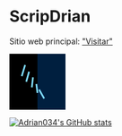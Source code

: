 # ScripDrian

Sitio web principal: ["Visitar"](https://scripdrian.github.io/ScripDrian/)


<svg width="100" height="100">
  <rect x="0" y="0" width="50" height="100" fill="black" />
  <rect x="50" y="0" width="50" height="100" fill="#001F3F" />
  <line x1="28" y1="20" x2="22" y2="40" stroke="#7FDBFF" stroke-width="3" />
  <line x1="35" y1="32" x2="30" y2="50" stroke="#7FDBFF" stroke-width="3" />
  <line x1="42" y1="42" x2="40" y2="60" stroke="#7FDBFF" stroke-width="3" />
  <line x1="48" y1="54" x2="50" y2="70" stroke="#7FDBFF" stroke-width="3" />
  <line x1="53" y1="64" x2="62" y2="80" stroke="#7FDBFF" stroke-width="3" />
</svg>

[![Adrian034's GitHub stats](https://github-readme-stats.vercel.app/api?username=034Adrian)](https://github.com/anuraghazra/github-readme-stats)



